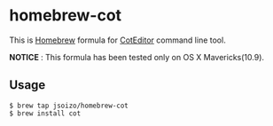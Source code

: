 # homebrew-cot

This is [Homebrew](https://github.com/mxcl/homebrew) formula for [CotEditor](http://coteditor.com/) command line tool.

**NOTICE** : This formula has been tested only on OS X Mavericks(10.9).

## Usage

```
$ brew tap jsoizo/homebrew-cot
$ brew install cot
```
